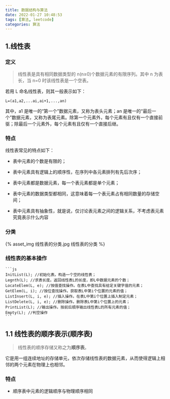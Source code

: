 ```yaml
---
title: 数据结构与算法
date: 2022-01-27 10:48:53
tags: [算法, leetcode]
categories: 算法
---
```


## 1.线性表

### 定义

> 线性表是具有相同数据类型的 n(n≥0)个数据元素的有限序列。其中 n 为表长，当 n=0 时该线性表是一个空表。

若用 L 命名线性表，则其一般表示如下：

    L=(a1,a2,...ai,ai+1,...,an)

其中，a1 是唯一的“第一个”数据元素，又称为表头元素；an 是唯一的“最后一个”数据元素，又称为表尾元素。除第一个元素外，每个元素有且仅有一个直接前驱；除最后一个元素外，每个元素有且仅有一个直接后继。

### 特点

线性表常见的特点如下：

- 表中元素的个数是有限的；

- 表中元素具有逻辑上的顺序性，在序列中各元素排列有先后次序；

- 表中元素都是数据元素，每一个表元素都是单个元素；

- 表中元素的数据类型都相同，这意味着每一个表元素占有相同数量的存储空间；

- 表中元素具有抽象性，就是说，仅讨论表元素之间的逻辑关系，不考虑表元素究竟表示什么内容

### 分类

{% asset_img 线性表的分类.jpg 线性表的分类 %}

### 线性表的基本操作

    ```js
    InitList(L); //初始化表。构造一个空的线性表；
    Legnth(L); //求表长度。返回线性表L的长度，即L中数据元素的个数；
    LocateElem(L, e); //按值查找操作。在表L中查找具有给定关键字值的元素；
    GetElem(L, i); //按位查找操作。获取表L中第i个位置的元素的值；
    ListInsert(L, i, e); //插入操作。在表L中第i个位置上插入制定元素；
    ListDelete(L, i, e); //删除操作。删除表L中第i个位置上的元素；
    PrintList(L); //输出操作。按前后顺序输出线性表L的所有元素的值；
    Empty(L); //判空操作
    ```

## 1.1 线性表的顺序表示(顺序表)

> 线性表的顺序存储又称之为**顺序表**。

它是用一组连续地址的存储单元，依次存储线性表的数据元素，从而使得逻辑上相邻的两个元素在物理上也相邻。

### 特点

- 顺序表中元素的逻辑顺序与物理顺序相同
